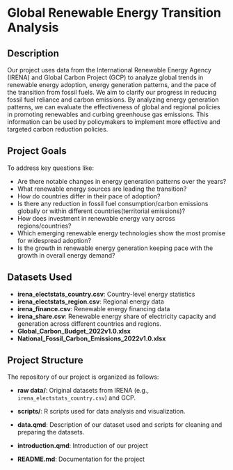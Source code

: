 

# Global Renewable Energy Transition Analysis

## Description
Our project uses data from the International Renewable Energy Agency (IRENA) and Global Carbon Project (GCP) to analyze global trends in renewable energy adoption, energy generation patterns, and the pace of the transition from fossil fuels.
We aim to clarify our progress in reducing fossil fuel reliance and carbon emissions. By analyzing energy generation patterns, we can evaluate the effectiveness of global and regional policies in promoting renewables and curbing greenhouse gas emissions. This information can be used by policymakers to implement more effective and targeted carbon reduction policies.   

## Project Goals
To address key questions like:
- Are there notable changes in energy generation patterns over the years?
- What renewable energy sources are leading the transition?
- How do countries differ in their pace of adoption?
- Is there any reduction in fossil fuel consumption/carbon emissions globally or within different countries(territorial emissions)?
- How does investment in renewable energy vary across regions/countries? 
- Which emerging renewable energy technologies show the most promise for widespread adoption?
- Is the growth in renewable energy generation keeping pace with the growth in overall energy demand?

## Datasets Used
- **irena_electstats_country.csv**: Country-level energy statistics
- **irena_electstats_region.csv**: Regional energy data
- **irena_finance.csv**: Renewable energy financing data
- **irena_share.csv**: Renewable energy share of electricity capacity and generation across different countries and regions.
- **Global_Carbon_Budget_2022v1.0.xlsx**
- **National_Fossil_Carbon_Emissions_2022v1.0.xlsx**

## Project Structure

The repository of our project is organized as follows:

- **raw data/**: Original datasets from IRENA (e.g., `irena_electstats_country.csv`) and GCP.

- **scripts/**: R scripts used for data analysis and visualization.
- **data.qmd**: Description of our dataset used and scripts for cleaning and preparing the datasets.
- **introduction.qmd**: Introduction of our project


- **README.md**: Documentation for the project


